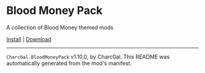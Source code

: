 # Blood Money Pack

A collection of Blood Money themed mods

[Install](https://hitman-resources.netlify.app/smf-install-link/https://github.com/charc0al/BM_Pack/releases/latest/download/mod.framework.zip) | [Download](https://github.com/charc0al/BM_Pack/releases/latest/download/mod.framework.zip)

---

`Charc0al.BloodMoneyPack` v1.10.0, by Charc0al. This README was automatically generated from the mod's manifest.
